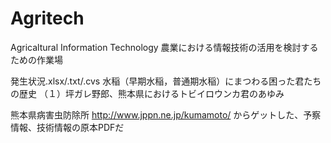 # Agritech
Agricaltural Information Technology
農業における情報技術の活用を検討するための作業場

発生状況.xlsx/.txt/.cvs
水稲（早期水稲，普通期水稲）にまつわる困った君たちの歴史
（１）坪ガレ野郎、熊本県におけるトビイロウンカ君のあゆみ

熊本県病害虫防除所
http://www.jppn.ne.jp/kumamoto/ からゲットした、予察情報、技術情報の原本PDFだ
